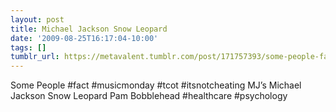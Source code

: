 ```yaml
---
layout: post
title: Michael Jackson Snow Leopard
date: '2009-08-25T16:17:04-10:00'
tags: []
tumblr_url: https://metavalent.tumblr.com/post/171757393/some-people-fact-musicmonday-tcot
---
```

Some People #fact #musicmonday #tcot #itsnotcheating MJ’s Michael Jackson Snow Leopard Pam Bobblehead #healthcare #psychology

